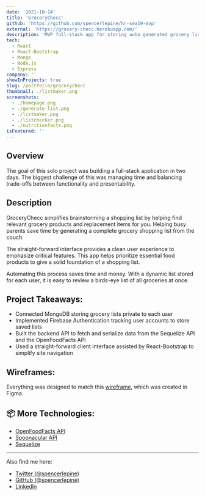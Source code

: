 ```yaml
---
date: '2021-10-14'
title: 'GroceryChecc'
github: 'https://github.com/spencerlepine/hr-sea19-mvp'
external: 'https://grocery-checc.herokuapp.com/'
description: 'MVP full-stack app for storing auto generated grocery list and recipes'
tech:
  - React
  - React-Bootstrap
  - Mongo
  - Node.js
  - Express
company: ''
showInProjects: true
slug: /portfolio/grocerychecc
thumbnail: ./listmaker.png
screenshots:
  - ./homepage.png
  - ./generate-list.png
  - ./listmaker.png
  - ./listchecker.png
  - ./nutritionfacts.png
isFeatured: ''
---
```


## Overview
The goal of this solo project was building a full-stack application in two days. The biggest challenge of this was managing time and balancing trade-offs between functionality and presentability.

## Description

GroceryChecc simplifies brainstorming a shopping list by helping find relevant grocery products and replacement items for you. Helping busy parents save time by generating a complete grocery shopping list from the couch.

The straight-forward interface provides a clean user experience to emphasize critical features. This app helps prioritize essential food products to give a solid foundation of a shopping list.

Automating this process saves time and money. With a dynamic list stored for each user, it is easy to review a birds-eye list of all groceries at once.

## Project Takeaways:

- Connected MongoDB storing grocery lists private to each user
- Implemented Firebase Authentication tracking user accounts to store saved lists
- Built the backend API to fetch and serialize data from the Sequelize API and the OpenFoodFacts API
- Used a straight-forward client interface assisted by React-Bootstrap to simplify site navigation

## Wireframes:

Everything was designed to match this [wireframe](https://github.com/spencerlepine/hr-sea19-mvp/blob/main/resources/wireframe.png), which was created in Figma.


## 📦 More Technologies:
- [OpenFoodFacts API](https://wiki.openfoodfacts.org/API/)
- [Spoonacular API](https://spoonacular.com/food-api)
- [Sequelize](https://sequelize.org/)

---

Also find me here:
* [Twitter (@spencerlepine)](https://twitter.com/SpencerLepine)
* [GitHub (@spencerlepine)](https://github.com/spencerlepine)
* [LinkedIn](https://www.linkedin.com/in/spencer-lepine/)

